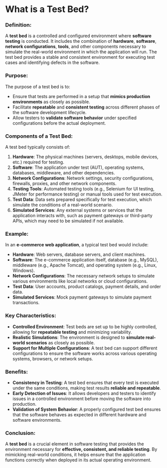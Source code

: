 # What is a Test Bed?

### Definition:
A **test bed** is a controlled and configured environment where **software testing** is conducted. It includes the combination of **hardware**, **software**, **network configurations**, **tools**, and other components necessary to simulate the real-world environment in which the application will run. The test bed provides a stable and consistent environment for executing test cases and identifying defects in the software.

### Purpose:
The purpose of a test bed is to:
- Ensure that tests are performed in a setup that **mimics production environments** as closely as possible.
- Facilitate **repeatable** and **consistent testing** across different phases of the software development lifecycle.
- Allow testers to **validate software behavior** under specified configurations before the actual deployment.

### Components of a Test Bed:
A test bed typically consists of:
1. **Hardware**: The physical machines (servers, desktops, mobile devices, etc.) required for testing.
2. **Software**: The application under test (AUT), operating systems, databases, middleware, and other dependencies.
3. **Network Configurations**: Network settings, security configurations, firewalls, proxies, and other network components.
4. **Testing Tools**: Automated testing tools (e.g., Selenium for UI testing, JMeter for performance testing) or manual tools used for test execution.
5. **Test Data**: Data sets prepared specifically for test execution, which simulate the conditions of a real-world scenario.
6. **Simulated Services**: Any external systems or services that the application interacts with, such as payment gateways or third-party APIs, which may need to be simulated if not available.

### Example:
In an **e-commerce web application**, a typical test bed would include:
- **Hardware**: Web servers, database servers, and client machines.
- **Software**: The e-commerce application itself, database (e.g., MySQL), middleware (e.g., Apache Tomcat), and operating system (e.g., Linux, Windows).
- **Network Configurations**: The necessary network setups to simulate various environments like local networks or cloud configurations.
- **Test Data**: User accounts, product catalogs, payment details, and order data.
- **Simulated Services**: Mock payment gateways to simulate payment transactions.

### Key Characteristics:
- **Controlled Environment**: Test beds are set up to be highly controlled, allowing for **repeatable testing** and minimizing variability.
- **Realistic Simulations**: The environment is designed to **simulate real-world scenarios** as closely as possible.
- **Support for Multiple Configurations**: A test bed can support different configurations to ensure the software works across various operating systems, browsers, or network setups.

### Benefits:
- **Consistency in Testing**: A test bed ensures that every test is executed under the same conditions, making test results **reliable and repeatable**.
- **Early Detection of Issues**: It allows developers and testers to identify issues in a controlled environment before moving the software into production.
- **Validation of System Behavior**: A properly configured test bed ensures that the software behaves as expected in different hardware and software environments.

### Conclusion:
A **test bed** is a crucial element in software testing that provides the environment necessary for **effective, consistent, and reliable testing**. By mimicking real-world conditions, it helps ensure that the application functions correctly when deployed in its actual operating environment.
